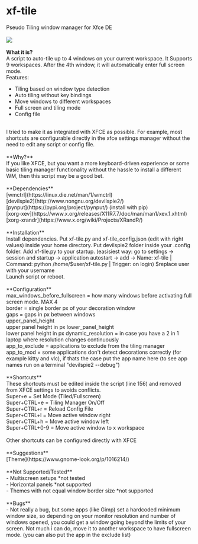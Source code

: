 # xf-tile
Pseudo Tiling window manager for Xfce DE<br />
<br />
![](https://i.ibb.co/ZVnmWbQ/desk1.png)<br /><br />
**What it is?**<br />
A script to auto-tile up to 4 windows on your current workspace. It Supports 9 workspaces. After the 4th window, it will automatically enter full screen mode.<br />
Features:<br />
- Tiling based on window type detection <br />
- Auto tiling without key bindings<br />
- Move windows to different workspaces<br />
- Full screen and tiling mode<br />
- Config file<br />
<br />
I tried to make it as integrated with XFCE as possible. For example, most shortcuts are configurable directly in the xfce settings manager without the need to edit any script or config file.<br />
<br />
**Why?**<br />
If you like XFCE, but you want a more keyboard-driven experience or some basic tiling manager functionality without the hassle to install a different WM, then this script may be a good bet.<br />
<br />
**Dependencies**<br />
[wmctrl](https://linux.die.net/man/1/wmctrl)<br />
[devilspie2](http://www.nongnu.org/devilspie2/)<br />
[pynput](https://pypi.org/project/pynput/) (install with pip)<br />
[xorg-xev](https://www.x.org/releases/X11R7.7/doc/man/man1/xev.1.xhtml)<br />
[xorg-xrandr](https://www.x.org/wiki/Projects/XRandR/)<br />
<br />
**Installation** <br />
Install dependencies. Put xf-tile.py and xf-tile_config.json (edit with right values) inside your home directory. Put devilspie2 folder inside your .config folder.
Add xf-tile.py to your startup. (easisiest way: go to settings -> session and startup -> application autostart -> add -> Name: xf-tile | Command: python /home/$user/xf-tile.py | Trigger: on login) $replace user with your username<br />
Launch script or reboot.<br />
<br />
**Configuration**<br />
max_windows_before_fullscreen = how many windows before activating full screen mode. MAX 4<br />
border  = single border px of your decoration window<br />
gaps = gaps in px between windows<br />
upper_panel_height <br /> upper panel height in px
lower_panel_height <br /> lower panel height in px
dynamic_resolution = in case you have a 2 in 1 laptop where resolution changes continuously<br />
app_to_exclude = applications to exclude from the tiling manager<br />
app_to_mod = some applications don't detect decorations correctly (for example kitty and vlc), if thats the case put the app name here (to see app names run on a terminal "devilspie2 --debug")<br />
<br />
**Shortcuts**<br />
These shortcuts must be edited inside the script (line 156) and removed from XFCE settings to avoids conflicts.<br />
Super+e        = Set Mode (Tiled/Fullscreen)<br />
Super+CTRL=e   = Tiling Manager On/Off<br />
Super+CTRL+r   = Reload Config File<br />
Super+CTRL+l   = Move active window right<br />
Super+CTRL+h   = Move active window left<br />
Super+CTRL+0-9 = Move active window to x workspace<br />
<br />
Other shortcuts can be configured directly with XFCE <br />
<br />
**Suggestions**<br />
[Theme](https://www.gnome-look.org/p/1016214/)<br />
<br />
**Not Supported/Tested**<br />
- Multiscreen setups *not tested<br />
- Horizontal panels *not supported<br />
- Themes with not equal window border size *not supported<br />
<br />
**Bugs**<br />
- Not really a bug, but some apps (like Gimp) set a hardcoded minimum window size, so depending on your monitor resolution and number of windows opened, you could get a window going beyond the limits of your screen. Not much i can do, move it to another workspace to have fullscreen mode. (you can also put the app in the exclude list)<br />
